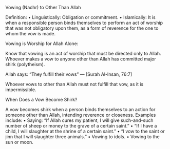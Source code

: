 Vowing (Nadhr) to Other Than Allah

Definition:
 • Linguistically: Obligation or commitment.
 • Islamically: It is when a responsible person binds themselves to perform an act of worship that was not obligatory upon them, as a form of reverence for the one to whom the vow is made.


Vowing is Worship for Allah Alone:

Know that vowing is an act of worship that must be directed only to Allah. Whoever makes a vow to anyone other than Allah has committed major shirk (polytheism).

Allah says:
“They fulfill their vows”
— [Surah Al-Insan, 76:7]

Whoever vows to other than Allah must not fulfill that vow, as it is impermissible.

When Does a Vow Become Shirk?

A vow becomes shirk when a person binds themselves to an action for someone other than Allah, intending reverence or closeness. Examples include:
 • Saying: “If Allah cures my patient, I will give such-and-such number of sheep or money to the grave of a certain saint.”
 • “If I have a child, I will slaughter at the shrine of a certain saint.”
 • “I vow to the saint or jinn that I will slaughter three animals.”
 • Vowing to idols.
 • Vowing to the sun or moon.